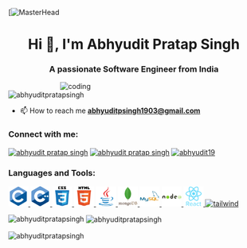 [![MasterHead](https://camo.githubusercontent.com/a6d7956078652e4b72bb5b831d71489ee23be96014eedbe6f6dc02ee49627a9a/68747470733a2f2f6d69726f2e6d656469756d2e636f6d2f76322f726573697a653a6669743a3730302f302a304f356e397836707a6c4a35714c6b432e676966)
<h1 align="center">Hi 👋, I'm Abhyudit Pratap Singh</h1>
<h3 align="center">A passionate Software Engineer from India</h3>
<img align="right"alt="coding"width="400"src="https://img.freepik.com/premium-vector/serious-concentrated-developer-programming-sites_316839-2216.jpg?size=626&ext=jpg">

<p align="left"> <img src="https://komarev.com/ghpvc/?username=abhyuditpratapsingh&label=Profile%20views&color=0e75b6&style=flat" alt="abhyuditpratapsingh" /> </p>

- 📫 How to reach me **abhyuditpsingh1903@gmail.com**

<h3 align="left">Connect with me:</h3>
<p align="left">
<a href="https://linkedin.com/in/abhyudit pratap singh" target="blank"><img align="center" src="https://raw.githubusercontent.com/rahuldkjain/github-profile-readme-generator/master/src/images/icons/Social/linked-in-alt.svg" alt="abhyudit pratap singh" height="30" width="40" /></a>
<a href="https://stackoverflow.com/users/abhyudit pratap singh" target="blank"><img align="center" src="https://raw.githubusercontent.com/rahuldkjain/github-profile-readme-generator/master/src/images/icons/Social/stack-overflow.svg" alt="abhyudit pratap singh" height="30" width="40" /></a>
<a href="https://instagram.com/abhyudit19" target="blank"><img align="center" src="https://raw.githubusercontent.com/rahuldkjain/github-profile-readme-generator/master/src/images/icons/Social/instagram.svg" alt="abhyudit19" height="30" width="40" /></a>
</p>

<h3 align="left">Languages and Tools:</h3>
<p align="left"> <a href="https://www.cprogramming.com/" target="_blank" rel="noreferrer"> <img src="https://raw.githubusercontent.com/devicons/devicon/master/icons/c/c-original.svg" alt="c" width="40" height="40"/> </a> <a href="https://www.w3schools.com/cpp/" target="_blank" rel="noreferrer"> <img src="https://raw.githubusercontent.com/devicons/devicon/master/icons/cplusplus/cplusplus-original.svg" alt="cplusplus" width="40" height="40"/> </a> <a href="https://www.w3schools.com/css/" target="_blank" rel="noreferrer"> <img src="https://raw.githubusercontent.com/devicons/devicon/master/icons/css3/css3-original-wordmark.svg" alt="css3" width="40" height="40"/> </a> <a href="https://www.w3.org/html/" target="_blank" rel="noreferrer"> <img src="https://raw.githubusercontent.com/devicons/devicon/master/icons/html5/html5-original-wordmark.svg" alt="html5" width="40" height="40"/> </a> <a href="https://www.java.com" target="_blank" rel="noreferrer"> <img src="https://raw.githubusercontent.com/devicons/devicon/master/icons/java/java-original.svg" alt="java" width="40" height="40"/> </a> <a href="https://www.mongodb.com/" target="_blank" rel="noreferrer"> <img src="https://raw.githubusercontent.com/devicons/devicon/master/icons/mongodb/mongodb-original-wordmark.svg" alt="mongodb" width="40" height="40"/> </a> <a href="https://www.mysql.com/" target="_blank" rel="noreferrer"> <img src="https://raw.githubusercontent.com/devicons/devicon/master/icons/mysql/mysql-original-wordmark.svg" alt="mysql" width="40" height="40"/> </a> <a href="https://nodejs.org" target="_blank" rel="noreferrer"> <img src="https://raw.githubusercontent.com/devicons/devicon/master/icons/nodejs/nodejs-original-wordmark.svg" alt="nodejs" width="40" height="40"/> </a> <a href="https://reactjs.org/" target="_blank" rel="noreferrer"> <img src="https://raw.githubusercontent.com/devicons/devicon/master/icons/react/react-original-wordmark.svg" alt="react" width="40" height="40"/> </a> <a href="https://tailwindcss.com/" target="_blank" rel="noreferrer"> <img src="https://www.vectorlogo.zone/logos/tailwindcss/tailwindcss-icon.svg" alt="tailwind" width="40" height="40"/> </a> </p>

<p><img align="left" src="https://github-readme-stats.vercel.app/api/top-langs?username=abhyuditpratapsingh&show_icons=true&locale=en&layout=compact" alt="abhyuditpratapsingh" /></p>

<p>&nbsp;<img align="center" src="https://github-readme-stats.vercel.app/api?username=abhyuditpratapsingh&show_icons=true&locale=en" alt="abhyuditpratapsingh" /></p>

<p><img align="center" src="https://github-readme-streak-stats.herokuapp.com/?user=abhyuditpratapsingh&" alt="abhyuditpratapsingh" /></p>
